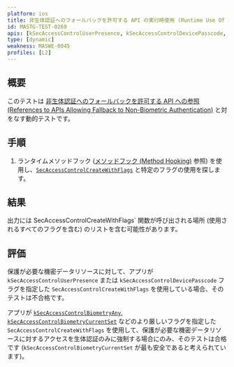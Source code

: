 ```yaml
---
platform: ios
title: 非生体認証へのフォールバックを許可する API の実行時使用 (Runtime Use Of APIs Allowing Fallback to Non-Biometric Authentication)
id: MASTG-TEST-0269
apis: [kSecAccessControlUserPresence, kSecAccessControlDevicePasscode, SecAccessControlCreateWithFlags]
type: [dynamic]
weakness: MASWE-0045
profiles: [L2]
---
```


## 概要

このテストは [非生体認証へのフォールバックを許可する API への参照 (References to APIs Allowing Fallback to Non-Biometric Authentication)](MASTG-TEST-0268.md) と対をなす動的テストです。

## 手順

1. ランタイムメソッドフック ([メソッドフック (Method Hooking)](../../../techniques/ios/MASTG-TECH-0095.md) 参照) を使用し、[`SecAccessControlCreateWithFlags`](https://developer.apple.com/documentation/security/secaccesscontrolcreatewithflags(_:_:_:_:)) と特定のフラグの使用を探します。

## 結果

出力には SecAccessControlCreateWithFlags` 関数が呼び出される場所 (使用されるすべてのフラグを含む) のリストを含む可能性があります。

## 評価

保護が必要な機密データリソースに対して、アプリが `kSecAccessControlUserPresence` または `kSecAccessControlDevicePasscode` フラグを指定した `SecAccessControlCreateWithFlags` を使用している場合、そのテストは不合格です。

アプリが [`kSecAccessControlBiometryAny`](https://developer.apple.com/documentation/security/secaccesscontrolcreateflags/biometryany), [`kSecAccessControlBiometryCurrentSet`](https://developer.apple.com/documentation/security/secaccesscontrolcreateflags/biometrycurrentset) などのより厳しいフラグを指定した `SecAccessControlCreateWithFlags` を使用して、保護が必要な機密データリソースに対するアクセスを生体認証のみに強制する場合にのみ、そのテストは合格です (`kSecAccessControlBiometryCurrentSet` が最も安全であると考えられています)。
